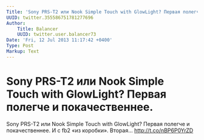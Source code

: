 ```yaml
---
Title: 'Sony PRS-T2 или Nook Simple Touch with GlowLight? Первая полегче и покачественнее.'
UUID: twitter.355586751781277696
Author:
    Title: Balancer
    UUID: twitter.user.balancer73
Date: 'Fri, 12 Jul 2013 11:17:42 +0400'
Type: Post
Markup: Text
---
```


# Sony PRS-T2 или Nook Simple Touch with GlowLight? Первая полегче и покачественнее.

Sony PRS-T2 или Nook Simple Touch with GlowLight? Первая
полегче и покачественнее. И с fb2 «из коробки». Вторая...
http://t.co/nBP6P0YrZD